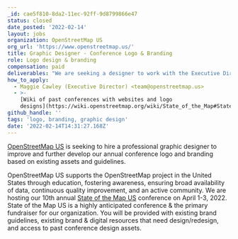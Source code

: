 ```yaml
---
_id: cae5f810-8da2-11ec-92ff-9d8799866e47
status: closed
date_posted: '2022-02-14'
layout: jobs
organization: OpenStreetMap US
org_url: 'https://www.openstreetmap.us/'
title: Graphic Designer - Conference Logo & Branding
role: Logo design & branding
compensation: paid
deliverables: "We are seeking a designer to work with the Executive Director and organizing team to complete the following deliverables:\r\n1. High resolution conference logo with improvements\r\n2. High resolution secondary design assets with improvements\r\n3. Conference t-shirt design"
how_to_apply:
  - Maggie Cawley (Executive Director) <team@openstreetmap.us>
  - >-
    [Wiki of past conferences with websites and logo
    designs](https://wiki.openstreetmap.org/wiki/State_of_the_Map#State_of_the_Map_U.S._.28SotM-US.29).
github_handle: ''
tags: 'logo, branding, graphic design'
date: '2022-02-14T14:31:27.168Z'
---
```

[OpenStreetMap US](https://www.openstreetmap.us/) is seeking to hire a professional graphic designer to improve and further develop our annual conference logo and branding based on existing assets and guidelines. 

OpenStreetMap US supports the OpenStreetMap project in the United States through education, fostering awareness, ensuring broad availability of data, continuous quality improvement, and an active community.  We are hosting our 10th annual [State of the Map US](https://2022.stateofthemap.us/) conference on April 1-3, 2022. State of the Map US is a highly anticipated conference & the primary fundraiser for our organization. You will be provided with existing brand guidelines, existing brand & digital resources that need design/redesign, and access to past conference design assets.
